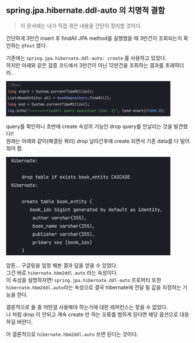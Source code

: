 ## spring.jpa.hibernate.ddl-auto 의 치명적 결함
> 이 문서에는 내가 직접 겪은 내용을 간단히 정리할 것이다.


간단하게 3만건 insert 후 findAll JPA method를 실행했을 때 3만건이 조회되는지 확인하는 `@Test` 였다.

기존에는 `spring.jpa.hibernate.ddl-auto: create` 를 사용하고 있었다.  
하지만 아래와 같은 검증 코드에서 3만건이 아닌 12만건을 조회하는 결과를 초래하더라..

<img src="../../img/error-ddl-auto.png" width="450px">


query를 확인하니 초반에 create 속성의 기능인 drop query를 안날리는 것을 발견했다!!  
원래는 아래와 같이(해결된 쿼리) drop 날라간후에 create 되면서 기존 data를 다 밀어줘야 함.

<img src="../../img/hbm2ddl-auto-resolved.png" width="450px">

암튼... 구글링을 엄청 해본 결과 답을 얻을 수 있었다.  
그건 바로 `hibernate.hbm2ddl.auto` 라는 속성이다.  
이 속성을 설명하자면! `spring.jpa.hibernate.ddl-auto` 프로퍼티 또한 `hibernate.hbm2ddl.auto`라는 속성으로 결국 hibernate에 전달 될 값을 지정하는 기능을 한다.

결론적으로 둘 중 어떤걸 사용해야 하는가에 대한 레퍼런스는 찾을 수 없었다.  
나 처럼 drop 이 안되고 계속 create 만 하는 오류를 범하게 된다면 해당 옵션으로 대응하길 바란다.

아 결론적으로 `hibernate.hbm2ddl.auto` 쓰면 된다는 것이다.